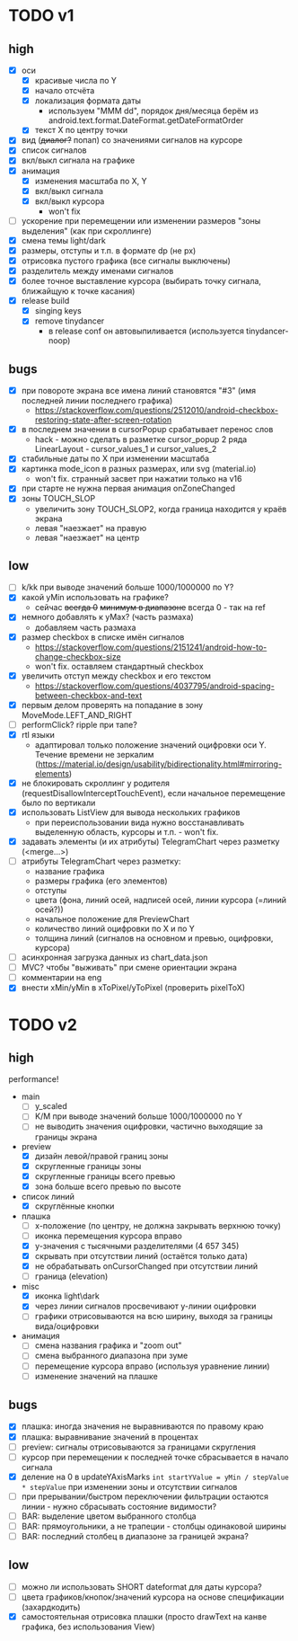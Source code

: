 # TODO v1

## high

- [x] оси
  - [x] красивые числа по Y
  - [x] начало отсчёта
  - [x] локализация формата даты
    - используем "MMM dd", порядок дня/месяца берём из android.text.format.DateFormat.getDateFormatOrder
  - [x] текcт X по центру точки
- [x] вид (~~диалог?~~ попап) со значениями сигналов на курсоре
- [x] список сигналов
- [x] вкл/выкл сигнала на графике
- [x] анимация
  - [x] изменения масштаба по X, Y
  - [x] вкл/выкл сигнала
  - [x] вкл/выкл курсора
    - won't fix
- [ ] ускорение при перемещении или изменении размеров "зоны выделения" (как при скроллинге)
- [x] смена темы light/dark
- [x] размеры, отступы и т.п. в формате dp (не px)
- [x] отрисовка пустого графика (все сигналы выключены)
- [x] разделитель между именами сигналов
- [x] более точное выставление курсора (выбирать точку сигнала, ближайщую к точке касания)
- [x] release build
  - [x] singing keys
  - [x] remove tinydancer
    - в release conf он автовыпиливается (используется tinydancer-noop)

## bugs

- [x] при повороте экрана все имена линий становятся "#3" (имя последней линии последнего графика)
  - https://stackoverflow.com/questions/2512010/android-checkbox-restoring-state-after-screen-rotation
- [x] в последнем значении в cursorPopup срабатывает перенос слов
  - hack - можно сделать в разметке cursor_popup 2 ряда LinearLayout - cursor_values_1 и cursor_values_2
- [x] стабильные даты по X при изменении масштаба
- [x] картинка mode_icon в разных размерах, или svg (material.io)
  - won't fix. странный засвет при нажатии только на v16
- [x] при старте не нужна первая анимация onZoneChanged
- [x] зоны TOUCH_SLOP
  - увеличить зону TOUCH_SLOP2, когда граница находится у краёв экрана
  - левая "наезжает" на правую
  - левая "наезжает" на центр

## low
- [ ] k/kk при выводе значений больше 1000/1000000 по Y?
- [x] какой yMin использовать на графике?
  - сейчас ~~всегда 0~~ ~~минимум в диапазоне~~ всегда 0 - так на ref
- [x] немного добавлять к yMax? (часть размаха)
  - добавляем часть размаха
- [x] размер checkbox в списке имён сигналов
  - https://stackoverflow.com/questions/2151241/android-how-to-change-checkbox-size
  - won't fix. оставляем стандартный checkbox
- [x] увеличить отступ между checkbox и его текстом
  - https://stackoverflow.com/questions/4037795/android-spacing-between-checkbox-and-text
- [x] первым делом проверять на попадание в зону MoveMode.LEFT_AND_RIGHT
- [ ] performClick? ripple при тапе?
- [x] rtl языки
  - адаптировал только положение значений оцифровки оси Y. Течение времени не зеркалим (https://material.io/design/usability/bidirectionality.html#mirroring-elements)
- [x] не блокировать скроллинг у родителя (requestDisallowInterceptTouchEvent), если начальное перемещение было по вертикали
- [x] использовать ListView для вывода нескольких графиков
  - при переиспользовании вида нужно восстанавливать выделенную область, курсоры и т.п. - won't fix.
- [x] задавать элементы (и их атрибуты) TelegramChart через разметку (<merge...>)
- [ ] атрибуты TelegramChart через разметку:
  - название графика
  - размеры графика (его элементов)
  - отступы
  - цвета (фона, линий осей, надписей осей, линии курсора (=линий осей?))
  - начальное положение для PreviewChart
  - количество линий оцифровки по X и по Y
  - толщина линий (сигналов на основном и превью, оцифровки, курсора)
- [ ] асинхронная загрузка данных из chart_data.json
- [ ] MVC? чтобы "выживать" при смене ориентации экрана
- [ ] комментарии на eng
- [x] внести xMin/yMin в xToPixel/yToPixel (проверить pixelToX)

# TODO v2

## high

performance!

- main
  - [ ] y_scaled
  - [ ] K/M при выводе значений больше 1000/1000000 по Y
  - [ ] не выводить значения оцифровки, частично выходящие за границы экрана

- preview
  - [x] дизайн левой/правой границ зоны
  - [x] скругленные границы зоны
  - [x] скругленные границы всего превью
  - [x] зона больше всего превью по высоте

- список линий
  - [x] скруглённые кнопки

- плашка
  - [ ] x-положение (по центру, не должна закрывать верхнюю точку)
  - [ ] иконка перемещения курсора вправо
  - [x] y-значения с тысячными разделителями (4 657 345)
  - [x] скрывать при отсутствии линий (остаётся только дата)
  - [x] не обрабатывать onCursorChanged при отсутствии линий
  - [ ] граница (elevation)

- misc
  - [x] иконка light\dark
  - [x] через линии сигналов просвечивают у-линии оцифровки
  - [ ] графики отрисовываются на всю ширину, выходя за границы вида/оцифровки

- анимация
  - [ ] смена названия графика и "zoom out"
  - [ ] смена выбранного диапазона при зуме
  - [ ] перемещение курсора вправо (используя уравнение линии)
  - [ ] изменение значений на плашке

## bugs

- [x] плашка: иногда значения не выравниваются по правому краю
- [x] плашка: выравнивание значений в процентах
- [ ] preview: сигналы отрисовываются за границами скругления
- [ ] курсор при перемещении к последней точке сбрасывается в начало сигнала
- [x] деление на 0 в updateYAxisMarks `int startYValue = yMin / stepValue * stepValue` при изменении зоны и отсутствии сигналов
- [ ] при прерывании/быстром переключении фильтрации остаются линии - нужно сбрасывать состояние видимости?
- [ ] BAR: выделение цветом выбранного столбца
- [ ] BAR: прямоугольники, а не трапеции - столбцы одинаковой ширины
- [ ] BAR: последний столбец в диапазоне за границей экрана?

## low

- [ ] можно ли использовать SHORT dateformat для даты курсора?
- [ ] цвета графиков/кнопок/значений курсора на основе спецификации (захардкодить)
- [x] самостоятельная отрисовка плашки (просто drawText на канве графика, без использования View)
